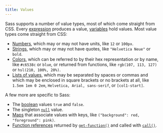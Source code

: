 ```yaml
---
title: Values
---
```


Sass supports a number of value types, most of which come straight from CSS.
Every [expression][] produces a value, [variables][] hold values. Most value
types come straight from CSS:

[expression]: syntax/structure#expressions
[variables]: variables

* [Numbers](values/numbers), which may or may not have units, like `12` or
  `100px`.
* [Strings](values/strings), which may or may not have quotes, like
  `"Helvetica Neue"` or `bold`.
* [Colors](values/colors), which can be referred to by their hex representation
  or by name, like `#c6538c` or `blue`, or returned from functions, like
  `rgb(107, 113, 127)` or `hsl(210, 100%, 20%)`.
* [Lists of values](values/lists), which may be separated by spaces or commas
  and which may be enclosed in square brackets or no brackets at all, like
  `1.5em 1em 0 2em`, `Helvetica, Arial, sans-serif`, or `[col1-start]`.

A few more are specific to Sass:

* The [boolean](values/booleans) values `true` and `false`.
* The singleton [`null`](values/null) value.
* [Maps](values/maps) that associate values with keys, like
  `("background": red, "foreground": pink)`.
* [Function references](values/functions) returned by [`get-function()`][] and
  called with [`call()`][].

[`get-function()`]: functions/meta#get-function
[`call()`]: functions/meta#call
